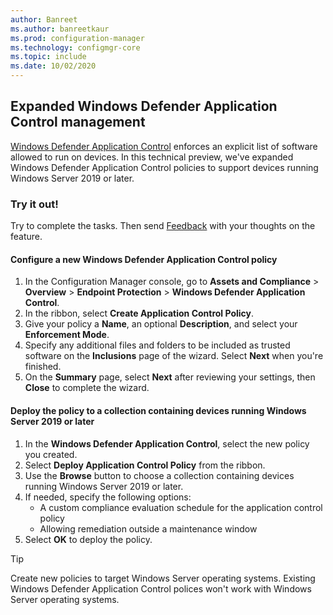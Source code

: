```yaml
---
author: Banreet
ms.author: banreetkaur
ms.prod: configuration-manager
ms.technology: configmgr-core
ms.topic: include
ms.date: 10/02/2020
---
```


## <a name="bkmk_wdac"></a> Expanded Windows Defender Application Control management
<!--7752243-->
[Windows Defender Application Control](../../../../../protect/deploy-use/use-device-guard-with-configuration-manager.md) enforces an explicit list of software allowed to run on devices. In this technical preview, we've expanded Windows Defender Application Control policies to support devices running Windows Server 2019 or later. <!--8581848-->

### Try it out!

Try to complete the tasks. Then send [Feedback](../../technical-preview-2003.md#bkmk_feedback) with your thoughts on the feature.

#### Configure a new Windows Defender Application Control policy

1. In the Configuration Manager console, go to **Assets and Compliance** > **Overview** > **Endpoint Protection** > **Windows Defender Application Control**.
1. In the ribbon, select **Create Application Control Policy**.
1. Give your policy a **Name**, an optional **Description**, and select your **Enforcement Mode**.
1. Specify any additional files and folders to be included as trusted software on the **Inclusions** page of the wizard. Select **Next** when you're finished.
1. On the **Summary** page, select **Next** after reviewing your settings, then **Close** to complete the wizard.

#### Deploy the policy to a collection containing devices running Windows Server 2019 or later

1. In the **Windows Defender Application Control**, select the new policy you created.
1. Select **Deploy Application Control Policy** from the ribbon.
1. Use the **Browse** button to choose a collection containing devices running Windows Server 2019 or later.
1. If needed, specify the following options:  
   - A custom compliance evaluation schedule for the application control policy
   - Allowing remediation outside a maintenance window
1. Select **OK** to deploy the policy.

> [!Tip]
> Create new policies to target Windows Server operating systems. Existing Windows Defender Application Control polices won't work with Windows Server operating systems.


